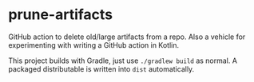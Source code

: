 # prune-artifacts

GitHub action to delete old/large artifacts from a repo. Also a vehicle for experimenting with writing a GitHub action in Kotlin.

This project builds with Gradle, just use `./gradlew build` as normal. A packaged distributable is written into `dist` automatically.
